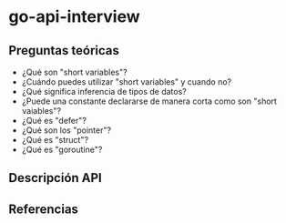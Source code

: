 # go-api-interview
## Preguntas teóricas
* ¿Qué son "short variables"?
* ¿Cuándo puedes utilizar "short variables" y cuando no?
* ¿Qué significa inferencia de tipos de datos?
* ¿Puede una constante declararse de manera corta como son "short vaiables"?
* ¿Qué es "defer"?
* ¿Qué son los "pointer"?
* ¿Qué es "struct"?
* ¿Qué es "goroutine"?

## Descripción API

## Referencias
